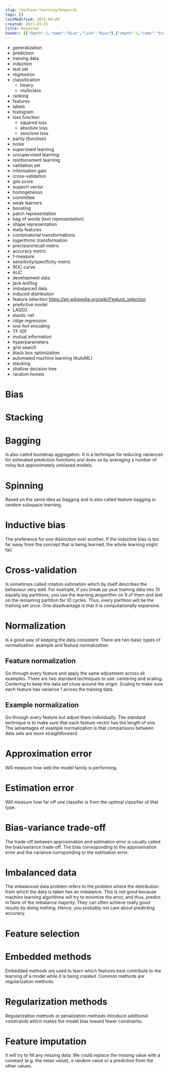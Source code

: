 ```yaml
---
slug: /machine-learning/keywords
tags: []
lastModified: 2021-04-09
created: 2021-03-22
title: Keywords
header: [{"depth":1,"name":"Bias","link":"Bias"},{"depth":1,"name":"Stacking","link":"Stacking"},{"depth":1,"name":"Bagging","link":"Bagging"},{"depth":1,"name":"Spinning","link":"Spinning"},{"depth":1,"name":"Inductive bias","link":"Inductive-bias"},{"depth":1,"name":"Cross-validation","link":"Cross-validation"},{"depth":1,"name":"Normalization","link":"Normalization"},{"depth":2,"name":"Feature normalization","link":"Feature-normalization"},{"depth":2,"name":"Example normalization","link":"Example-normalization"},{"depth":1,"name":"Approximation error","link":"Approximation-error"},{"depth":1,"name":"Estimation error","link":"Estimation-error"},{"depth":1,"name":"Bias-variance trade-off","link":"Bias-variance-trade-off"},{"depth":1,"name":"Imbalanced data","link":"Imbalanced-data"},{"depth":1,"name":"Feature selection","link":"Feature-selection"},{"depth":1,"name":"Embedded methods","link":"Embedded-methods"},{"depth":1,"name":"Regularization methods","link":"Regularization-methods"},{"depth":1,"name":"Feature imputation","link":"Feature-imputation"}]
---
```


- generalization
- prediction
- training data
- induction
- test set
- regression
- classification
  - binary
  - multiclass
- ranking
- features
- labels
- histogram
- loss function
  - squared loss
  - absolute loss
  - zero/one loss
- parity (function)
- noise
- supervised learning
- unsupervised learning
- reinforcement learning
- validation set
- information gain
- cross-validation
- gini score
- support vector
- homogeneous
- committee
- weak learners
- boosting
- patch representation
- bag of words (text representation)
- shape representation
- meta features
- combinatorial transformations
- logarithmic transformation
- precision/recall metric
- accuracy metric
- f-measure
- sensitivity/specificity metric
- ROC curve
- AUC
- development data
- jack-knifing
- imbalanced data
- induced distribution
- feature selection https://en.wikipedia.org/wiki/Feature_selection
- predictive model
- LASSO
- elastic net
- ridge regression
- one-hot encoding
- TF-IDF
- mutual information
- hyperparameters
- grid search
- black box optimization
- automated machine learning (AutoML)
- stacking
- shallow decision tree
- random forests

# Bias

# Stacking

# Bagging
Is also called bootstrap aggregation. It is a technique for reducing variances for estimated prediction functions and does so by averaging a number of noisy but approximately unbiased models.

# Spinning
Based on the same idea as bagging and is also called feature bagging or random subspace learning.

# Inductive bias
The preference for one distinction over another. If the inductive bias is too far away from the concept that is being learned, the whole learning might fail.

# Cross-validation
Is sometimes called rotation estimation which by itself describes the behaviour very well. For example, if you break up your training data into 10 equally big partitions, you use the learning alogorithm on 9 of them and test on the remaining partition for 10 cycles. Thus, every partition will be the training set once. One disadvantage is that it is computationally expensive.

# Normalization
Is a good way of keeping the data consistent. There are two basic types of normalization: example and feature normalization.

## Feature normalization
Go through every feature and apply the same adjustment across all examples. There are two standard techniques to use: centering and scaling. Centering to keep the data set close around the origin. Scaling to make sure each feature has variance 1 across the training data.

## Example normalization
Go through every feature but adjust them individually. The standard technique is to make sure that each feature vector has the length of one. The advantages of example normalization is that comparisons between data sets are more straightforward.

# Approximation error
Will measure how well the model family is performing.

# Estimation error
Will measure how far off one classifer is from the optimal classifier of that type.

# Bias-variance trade-off
The trade-off between approximation and estimation error is usually called the bias/variance trade-off. The bias corresponding to the approximation error and the variance corrsponding to the estimation error.

# Imbalanced data
The imbalanced data problem refers to the problem where the distribution from which the data is taken has an imbalance. This is not good because machine learning algorithms will try to minimize the error, and thus, predict in favor of the imbalance majority. They can often achieve really good results by doing nothing. Hence, you probably not care about predicting accuracy.

# Feature selection


# Embedded methods
Embedded methods are used to learn which features best contribute to the learning of a model while it is being created. Common methods are regularization methods.

# Regularization methods
Regularization methods or penalization methods introduce additional constraints which makes the model bias toward fewer constraints.

# Feature imputation
It will try to fill any missing data. We could replace the missing value with a constant (e.g. the mean value), a random value or a prediction from the other values.